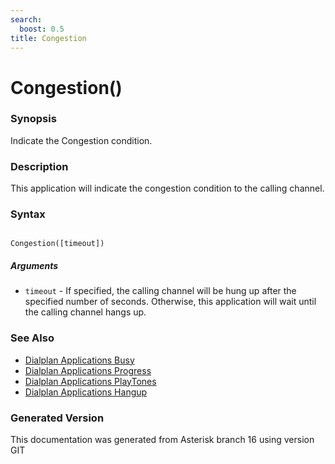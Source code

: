 ```yaml
---
search:
  boost: 0.5
title: Congestion
---
```


# Congestion()

### Synopsis

Indicate the Congestion condition.

### Description

This application will indicate the congestion condition to the calling channel.<br>


### Syntax


```

Congestion([timeout])
```
##### Arguments


* `timeout` - If specified, the calling channel will be hung up after the specified number of seconds. Otherwise, this application will wait until the calling channel hangs up.<br>

### See Also

* [Dialplan Applications Busy](/Asterisk_16_Documentation/API_Documentation/Dialplan_Applications/Busy)
* [Dialplan Applications Progress](/Asterisk_16_Documentation/API_Documentation/Dialplan_Applications/Progress)
* [Dialplan Applications PlayTones](/Asterisk_16_Documentation/API_Documentation/Dialplan_Applications/PlayTones)
* [Dialplan Applications Hangup](/Asterisk_16_Documentation/API_Documentation/Dialplan_Applications/Hangup)


### Generated Version

This documentation was generated from Asterisk branch 16 using version GIT 